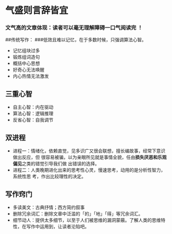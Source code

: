 # 气盛则言辞皆宜
### 文气高的文章体现：读者可以毫无理解障碍一口气阅读完	！

##传统写作：
###低效且难以记忆，在于多数时候，只强调算法心智。
- 记忆组块过多
- 锻炼组词造句
- 概括中心思想
- 好奇心无法唤醒
- 内心热情无法激发
## 三重心智
- 自主心智：内在驱动
- 算法心智：逻辑推理
- 反省心智：自我调节

## 双进程
- 进程一：情绪化，依赖直觉，见多识广又很会联想，擅长编故事，经常下意识做出反应，但
很容易被骗，以为亲眼所见就是事情全貌，任由**损失厌恶和乐观偏见**之类的错觉引导我们做
出错误的选择。
- 进程二：人类晚期进化出来的思考性心灵，慢速思考，动用的是分析性智力，系统性思
考，作出比较理性的决定。
## 写作窍门
- 多读美文：古典抒情；西方简约叙事
- 删除冗余词汇：删除文章中泛滥的「的」「地」「得」等冗余词汇。
- 细节动人：提供太多细节，以至于人们被思维的漏洞蒙蔽。了解人类的思维特性，在写作中运用到，让读者沦陷吧。
